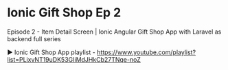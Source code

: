 # Ionic Gift Shop Ep 2
 Episode 2 - Item Detail Screen | Ionic Angular Gift Shop App with Laravel as backend full series

 ►  Ionic Gift Shop App playlist - https://www.youtube.com/playlist?list=PLixvNT19uDK53GIiMdJHkCb27TNqe-noZ
